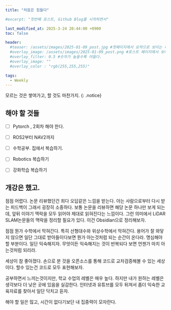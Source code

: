 ```yaml
---
title: "처음은 힘들다"

#excerpt: "첫번째 포스트, Github Blog를 시작하면서"

last_modified_at: 2025-3-24 20:44:00 +0900
toc: false

header:
  #teaser: /assets/images/2025-01-09_post.jpg #첫페이지에서 요약으로 보이는 페이지.
  #overlay_image: /assets/images/2025-01-09_post.png #포스트 페이지에서 보이는 이미지
  #overlay_filter: 0.5 #숫자가 높을수록 어둡다.
  #overlay_image: ""
  #overlay_color : "rgb(255,255,255)"

tags:
  - Weekly  
---
```


모르는 것은 쌓여가고, 할 것도 마찬가지. 
{: .notice}


## 해야 할 것들
  - [ ] Pytorch , 2회차 해야 한다. 
  - [ ] ROS2부터 NAV2까지 
  - [ ] 수학공부. 집에서 복습하기. 
  - [ ] Robotics 복습하기
  - [ ] 강화학습 복습하기

  

## 개강은 했고.

점점 어렵다. 
논문 리뷰했던건 죄다 오답같은 느낌을 받는다. 아는 사람으로부터 다시 받는 피드백이 그래서 굉장히 소중하다. 
보통 논문을 리뷰하면 해당 논문 하나만 보게 되는데, 앞뒤 이야기 맥락을 모두 읽어야 제대로 읽혀진다는 느낌이다. 
그런 의미에서 LiDAR SLAM논문들의 맥락을 정리할 필요가 있다. 이건 Obsidian으로 정리해보자. 

점점 뭔가 수학에서 막혀간다. 특히 선형대수와 위상수학에서 막혀간다. 
용어가 잘 와닿지 않으면 일단 그대로 받아들이다보면 뭔가 아는것처럼 되는 순간이 온다라. 명심해야 할 부분이다. 
일단 익숙해지자. 무엇이든 익숙해지는 것이 반복되다 보면 언젠가 마치 아는것처럼 되리라. 

세상이 참 좋아졌다. 
손으로 분 것을 오픈소스를 통해 코드로 교차검증해볼 수 있는 세상이다. 
할수 있는건 코드로 모두 표현해보자. 

공부하면서 느끼는것이지만, 
학교 수업의 레벨은 매우 높다. 하지만 내가 원하는 레벨은 생각보다 더 낮은 곳에 있음을 실감한다. 
인터넷과 유튜브를 모두 뒤져서 좀더 익숙한 교육자료를 찾아서 일단 닥치고 듣자. 

해야 할 일은 많고, 시간이 없다기보단 내 집중력이 모자란다. 
